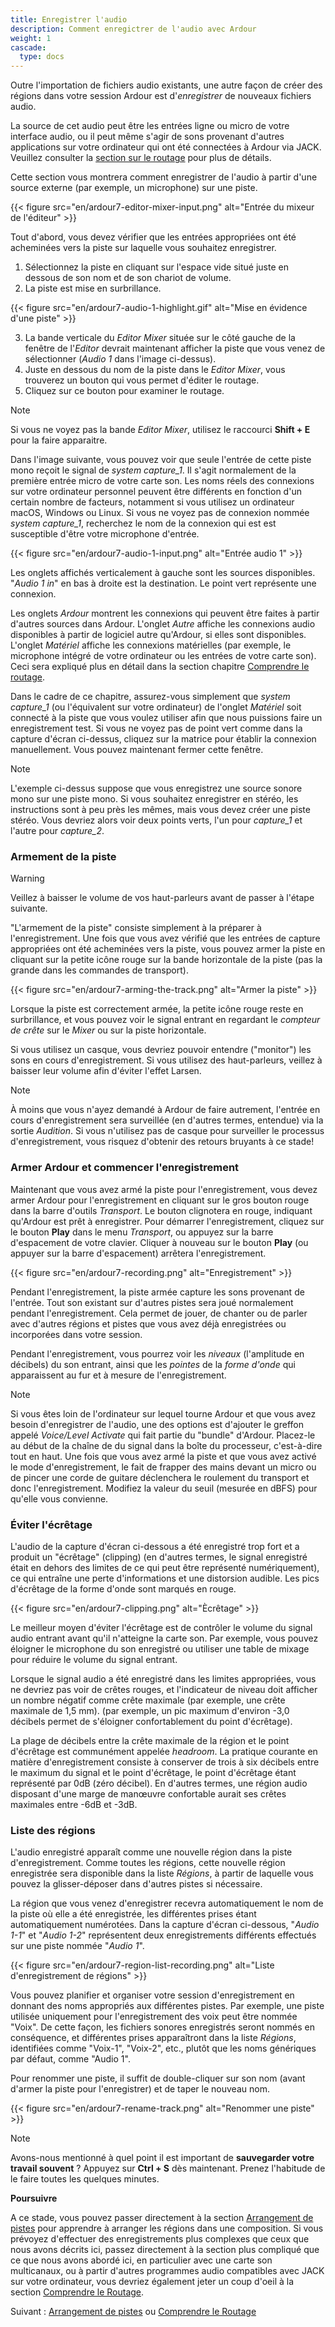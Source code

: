 ```yaml
---
title: Enregistrer l'audio
description: Comment enregictrer de l'audio avec Ardour
weight: 1
cascade:
  type: docs
---
```


Outre l'importation de fichiers audio existants, une autre façon de créer des régions dans votre session Ardour est d'*enregistrer* de nouveaux fichiers audio.

La source de cet audio peut être les entrées ligne ou micro de votre interface audio, ou il peut même s'agir de sons provenant d'autres applications sur votre ordinateur qui ont été connectées à Ardour via JACK. Veuillez consulter la [section sur le routage](../understanding-routing/) pour plus de détails.

Cette section vous montrera comment enregistrer de l'audio à partir d'une source externe (par exemple, un microphone) sur une piste.

{{< figure src="en/ardour7-editor-mixer-input.png" alt="Entrée du mixeur de l'éditeur" >}}

Tout d'abord, vous devez vérifier que les entrées appropriées ont été acheminées vers la piste sur laquelle vous souhaitez enregistrer.

1. Sélectionnez la piste en cliquant sur l'espace vide situé juste en dessous de son nom et de son chariot de volume.
2. La piste est mise en surbrillance.

{{< figure src="en/ardour7-audio-1-highlight.gif" alt="Mise en évidence d'une piste" >}}

3. La bande verticale du _Editor Mixer_ située sur le côté gauche de la fenêtre de l'_Editor_ devrait maintenant afficher la piste que vous venez de sélectionner (*Audio 1* dans l'image ci-dessus).
4. Juste en dessous du nom de la piste dans le _Editor Mixer_, vous trouverez un bouton qui vous permet d'éditer le routage.
5. Cliquez sur ce bouton pour examiner le routage.

> [!NOTE]
> Si vous ne voyez pas la bande _Editor Mixer_, utilisez le raccourci **Shift + E** pour la faire apparaitre.

Dans l'image suivante, vous pouvez voir que seule l'entrée de cette piste mono reçoit le signal de *system capture_1*.
Il s'agit normalement de la première entrée micro de votre carte son. Les noms réels des connexions sur votre ordinateur personnel peuvent être différents en fonction d'un certain nombre de facteurs, notamment si vous utilisez un ordinateur macOS, Windows ou Linux. Si vous ne voyez pas de connexion nommée *system capture_1*, recherchez le nom de la connexion qui est est susceptible d'être votre microphone d'entrée.

{{< figure src="en/ardour7-audio-1-input.png" alt="Entrée audio 1" >}}

Les onglets affichés verticalement à gauche sont les sources disponibles.
"*Audio 1 in*" en bas à droite est la destination. Le point vert représente une connexion.

Les onglets _Ardour_ montrent les connexions qui peuvent être faites à partir d'autres sources dans Ardour.
L'onglet _Autre_ affiche les connexions audio disponibles à partir de logiciel autre qu'Ardour, si elles sont disponibles.
L'onglet _Matériel_ affiche les connexions matérielles (par exemple, le microphone intégré de votre ordinateur ou les entrées de votre carte son). Ceci sera expliqué plus en détail dans la section chapitre [Comprendre le routage](../understanding-routing/).

Dans le cadre de ce chapitre, assurez-vous simplement que _system capture_1_ (ou l'équivalent sur votre ordinateur) de l'onglet _Matériel_ soit connecté à la piste que vous voulez utiliser afin que nous puissions faire un enregistrement test. Si vous ne voyez pas de point vert comme dans la capture d'écran ci-dessus, cliquez sur la matrice pour établir la connexion manuellement.
Vous pouvez maintenant fermer cette fenêtre.

> [!NOTE]
> L'exemple ci-dessus suppose que vous enregistrez une source sonore mono sur une piste mono. Si vous souhaitez enregistrer en stéréo, les instructions sont à peu près les mêmes, mais vous devez créer une piste stéréo. Vous devriez alors voir deux points verts, l'un pour _capture_1_ et l'autre pour _capture_2_.

### Armement de la piste ###

> [!WARNING]
> Veillez à baisser le volume de vos haut-parleurs avant de passer à l'étape suivante.

"L'armement de la piste" consiste simplement à la préparer à l'enregistrement. Une fois que vous avez vérifié que les entrées de capture appropriées ont été acheminées vers la piste, vous pouvez armer la piste en cliquant sur la petite icône rouge sur la bande 
horizontale de la piste (pas la grande dans les commandes de transport).

{{< figure src="en/ardour7-arming-the-track.png" alt="Armer la piste" >}}

Lorsque la piste est correctement armée, la petite icône rouge reste en surbrillance, et vous pouvez voir le signal entrant en regardant le _compteur de crête_ sur le _Mixer_ ou sur la piste horizontale.

Si vous utilisez un casque, vous devriez pouvoir entendre ("monitor") les sons en cours d'enregistrement. Si vous utilisez des haut-parleurs, veillez à baisser leur volume afin d'éviter l'effet Larsen.

> [!NOTE]
> À moins que vous n'ayez demandé à Ardour de faire autrement, l'entrée en cours d'enregistrement sera surveillée (en d'autres termes, entendue) via la sortie _Audition_. Si vous n'utilisez pas de casque pour surveiller le processus d'enregistrement, vous risquez d'obtenir des retours bruyants à ce stade!

### Armer Ardour et commencer l'enregistrement ###

Maintenant que vous avez armé la piste pour l'enregistrement, vous devez armer Ardour pour l'enregistrement en cliquant sur le gros bouton rouge dans la barre d'outils _Transport_. Le bouton clignotera en rouge, indiquant qu'Ardour est prêt à enregistrer. Pour démarrer l'enregistrement, cliquez sur le bouton **Play** dans le menu _Transport_, ou appuyez sur la barre d'espacement de votre clavier. Cliquer à nouveau sur le bouton **Play** (ou appuyer sur la barre d'espacement) arrêtera l'enregistrement.

{{< figure src="en/ardour7-recording.png" alt="Enregistrement" >}}

Pendant l'enregistrement, la piste armée capture les sons provenant de l'entrée. Tout son existant sur d'autres pistes sera joué normalement pendant l'enregistrement. Cela permet de jouer, de chanter ou de parler avec d'autres régions et pistes que vous avez déjà enregistrées ou incorporées dans votre session.

Pendant l'enregistrement, vous pourrez voir les _niveaux_ (l'amplitude en décibels) du son entrant, ainsi que les _pointes_ de la _forme d'onde_ qui apparaissent au fur et à mesure de l'enregistrement.

> [!NOTE]
> Si vous êtes loin de l'ordinateur sur lequel tourne Ardour et que vous avez besoin d'enregistrer de l'audio, une des options est d'ajouter le greffon appelé _Voice/Level Activate_ qui fait partie du "bundle" d'Ardour. Placez-le au début de la chaîne de du signal dans la boîte du processeur, c'est-à-dire tout en haut. Une fois que vous avez armé la piste et que vous avez activé le mode d'enregistrement, le fait de frapper des mains devant un micro ou de pincer une corde de guitare déclenchera le roulement du transport et donc l'enregistrement. Modifiez la valeur du seuil (mesurée en dBFS) pour qu'elle vous convienne.

### Éviter l'écrêtage ###

L'audio de la capture d'écran ci-dessous a été enregistré trop fort et a produit un "écrêtage" (clipping) (en d'autres termes, le signal enregistré était en dehors des limites de ce qui peut être représenté numériquement), ce qui entraîne une perte d'informations et une distorsion audible. Les pics d'écrêtage de la forme d'onde sont marqués en rouge.

{{< figure src="en/ardour7-clipping.png" alt="Ècrêtage" >}}

Le meilleur moyen d'éviter l'écrêtage est de contrôler le volume du signal audio entrant avant qu'il n'atteigne la carte son.
Par exemple, vous pouvez éloigner le microphone du son enregistré ou utiliser une table de mixage pour réduire le volume du signal entrant. 

Lorsque le signal audio a été enregistré dans les limites appropriées, vous ne devriez pas voir de crêtes rouges, et l'indicateur de niveau doit afficher un nombre négatif comme crête maximale (par exemple, une crête maximale de 1,5 mm). (par exemple, un pic maximum d'environ -3,0 décibels permet de s'éloigner confortablement du point d'écrêtage).

La plage de décibels entre la crête maximale de la région et le point d'écrêtage est communément appelée _headroom_. La pratique courante en matière d'enregistrement consiste à conserver de trois à six décibels entre le maximum du signal et le point d'écrêtage, le point d'écrêtage étant représenté par 0dB (zéro décibel). En d'autres termes, une région audio disposant d'une marge de manœuvre confortable aurait ses crêtes maximales entre -6dB et -3dB.

### Liste des régions ###

L'audio enregistré apparaît comme une nouvelle région dans la piste d'enregistrement. Comme toutes les régions, cette nouvelle région enregistrée sera disponible dans la liste _Régions_, à partir de laquelle vous pouvez la glisser-déposer dans d'autres pistes si nécessaire.

La région que vous venez d'enregistrer recevra automatiquement le nom de la piste où elle a été enregistrée, les différentes prises étant automatiquement numérotées. Dans la capture d'écran ci-dessous, "*Audio 1-1*" et "*Audio 1-2*" représentent deux enregistrements différents effectués sur une piste nommée "*Audio 1*".

{{< figure src="en/ardour7-region-list-recording.png" alt="Liste d'enregistrement de régions" >}}

Vous pouvez planifier et organiser votre session d'enregistrement en donnant des noms appropriés aux différentes pistes. Par exemple, une piste utilisée uniquement pour l'enregistrement des voix peut être nommée "Voix". De cette façon, les fichiers sonores enregistrés seront nommés en conséquence, et différentes prises apparaîtront dans la liste _Régions_, identifiées comme "Voix-1", "Voix-2", etc., plutôt que les noms génériques par défaut, comme "Audio 1".

Pour renommer une piste, il suffit de double-cliquer sur son nom (avant d'armer la piste pour l'enregistrer) et de taper le nouveau nom.

{{< figure src="en/ardour7-rename-track.png" alt="Renommer une piste" >}}

> [!NOTE]
> Avons-nous mentionné à quel point il est important de **sauvegarder votre travail souvent** ? Appuyez sur **Ctrl + S** dès maintenant. Prenez l'habitude de le faire toutes les quelques minutes.

**Poursuivre**

A ce stade, vous pouvez passer directement à la section [Arrangement de pistes](../../editing-sessions/arranging-tracks/) pour apprendre à arranger les régions dans une composition. Si vous prévoyez d'effectuer des enregistrements plus complexes que ceux que nous avons décrits ici, passez directement à la section plus compliqué que ce que nous avons abordé ici, en particulier avec une carte son multicanaux, ou à partir d'autres programmes audio compatibles avec JACK sur votre ordinateur, vous devriez également jeter un coup d'oeil à la section [Comprendre le Routage](../understanding-routing).

Suivant : [Arrangement de pistes](../../editing-sessions/arranging-tracks/) ou [Comprendre le Routage](../understanding-routing)
